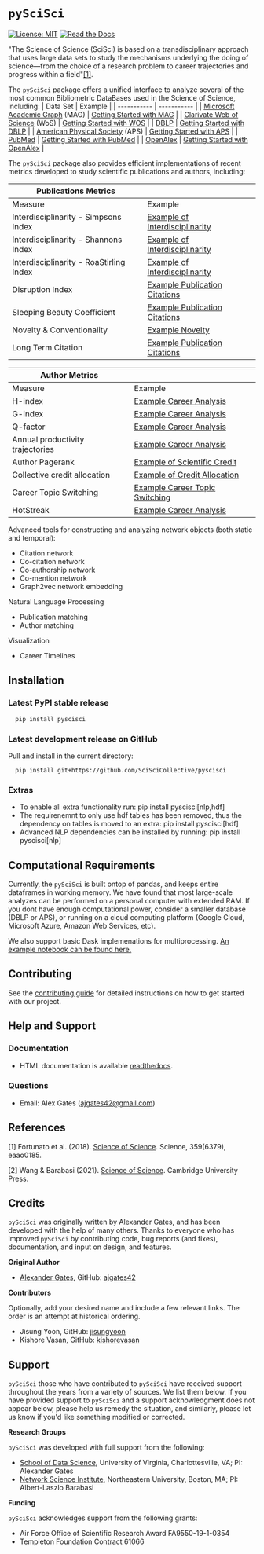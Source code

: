 # ``pySciSci``
[![License: MIT](https://img.shields.io/badge/license-MIT-blue.svg)](https://github.com/SciSciCollective/pyscisci/blob/master/LICENSE)
[![Read the Docs](https://readthedocs.org/projects/pyscisci/badge/?version=latest)](https://pyscisci.readthedocs.io/en/latest/?badge=latest)

"The Science of Science (SciSci) is based on a transdisciplinary approach that uses large data sets to study the mechanisms underlying the doing of science—from the choice of a research problem to career trajectories and progress within a field"[[1]](#1).

The ``pySciSci`` package offers a unified interface to analyze several of the most common Bibliometric DataBases used in the Science of Science, including:
| Data Set      | Example |
| ----------- | ----------- |
| [Microsoft Academic Graph](https://docs.microsoft.com/en-us/academic-services/graph/) (MAG)      | [Getting Started with MAG](/examples/Getting_Started/Getting%20Started%20with%20MAG.ipynb)       |
| [Clarivate Web of Science](https://clarivate.com/webofsciencegroup/solutions/web-of-science/) (WoS)   | [Getting Started with WOS](/examples/Getting_Started/Getting%20Started%20with%20WOS.ipynb)        |
| [DBLP](https://dblp.uni-trier.de) | [Getting Started with DBLP](/examples/Getting_Started/Getting%20Started%20with%20DBLP.ipynb) |
| [American Physical Society](https://journals.aps.org/datasets) (APS) | [Getting Started with APS](/examples/Getting_Started/Getting%20Started%20with%20APS.ipynb) |
| [PubMed](https://www.nlm.nih.gov/databases/download/pubmed_medline.html) | [Getting Started with PubMed](/examples/Getting_Started/Getting%20Started%20with%20PubMed.ipynb) |
| [OpenAlex](https://openalex.org/) | [Getting Started with OpenAlex](/examples/Getting_Started/Getting%20Started%20with%20OpenAlex.ipynb) |


The ``pySciSci`` package also provides efficient implementations of recent metrics developed to study scientific publications and authors, including:

| Publications Metrics |    |
| ----------- | ----------- |
| Measure | Example |
| Interdisciplinarity - Simpsons Index |  [Example of Interdisciplinarity](/examples/Method_Examples/Example%20of%20Interdisciplinarity.ipynb)|
| Interdisciplinarity - Shannons Index | [Example of Interdisciplinarity](/examples/Method_Examples/Example%20of%20Interdisciplinarity.ipynb) |
| Interdisciplinarity - RoaStirling Index | [Example of Interdisciplinarity](/examples/Method_Examples/Example%20of%20Interdisciplinarity.ipynb) |
| Disruption Index | [Example Publication Citations](/examples/Method_Examples/Example%20Publication%20Citations.ipynb) |
| Sleeping Beauty Coefficient | [Example Publication Citations](/examples/Method_Examples/Example%20Publication%20Citations.ipynb) |
| Novelty & Conventionality | [Example Novelty](/examples/Method_Examples/Example%20Novelty.ipynb) |
| Long Term Citation | [Example Publication Citations](/examples/Method_Examples/Example%20Publication%20Citations.ipynb) |

| Author Metrics |    |
| ----------- | ----------- |
| Measure | Example |
| H-index | [Example Career Analysis](/examples/Method_Examples/Example%20Career%20Analysis.ipynb) |
| G-index | [Example Career Analysis](/examples/Method_Examples/Example%20Career%20Analysis.ipynb) |
| Q-factor | [Example Career Analysis](/examples/Method_Examples/Example%20Career%20Analysis.ipynb) |
| Annual productivity trajectories |[Example Career Analysis](/examples/Method_Examples/Example%20Career%20Analysis.ipynb) |
| Author Pagerank | [Example of Scientific Credit](/examples/Network_Examples/Example%20of%20Diffusion%20of%20Scientific%20Credit.ipynb) |
| Collective credit allocation | [Example of Credit Allocation](/examples/Method_Examples/Example%20of%20Credit%20Allocation.ipynb)|
| Career Topic Switching | [Example Career Topic Switching](/examples/Method_Examples/Example%20Career%20Topic%20Switching.ipynb) |
| HotStreak | [Example Career Analysis](/examples/Method_Examples/Example%20Career%20Analysis.ipynb) |

Advanced tools for constructing and analyzing network objects (both static and temporal):
- Citation network
- Co-citation network
- Co-authorship network
- Co-mention network
- Graph2vec network embedding

Natural Language Processing
- Publication matching
- Author matching

Visualization
- Career Timelines


## Installation

### Latest PyPI stable release
```
  pip install pyscisci
```

### Latest development release on GitHub

Pull and install in the current directory:

```
  pip install git+https://github.com/SciSciCollective/pyscisci
```

### Extras
- To enable all extra functionality run: pip install pyscisci[nlp,hdf]
- The requirenemnt to only use hdf tables has been removed, thus the dependency on tables is moved to an extra: pip install pyscisci[hdf]
- Advanced NLP dependencies can be installed by running: pip install pyscisci[nlp]

## Computational Requirements

Currently, the ``pySciSci`` is built ontop of pandas, and keeps entire dataframes in working memory.  We have found that most large-scale analyzes 
can be performed on a personal computer with extended RAM.  If you dont have enough computational power, consider a smaller database (DBLP or APS), or running on a cloud computing platform (Google Cloud, Microsoft Azure, Amazon Web Services, etc).

We also support basic Dask implemenations for multiprocessing.  [An example notebook can be found here.](/examples/Getting_Started/Getting%20Started%20with%20a%20Dask%20Example.ipynb)

## Contributing
See the [contributing guide](/CONTRIBUTING.md) for detailed instructions on how to get started with our project.

## Help and Support

### Documentation
 - HTML documentation is available [readthedocs](https://pyscisci.readthedocs.io/en/latest/).

### Questions
 - Email: Alex Gates (ajgates42@gmail.com)

 
## References

<a id="1">[1]</a>
Fortunato et al. (2018).
[Science of Science](https://science.sciencemag.org/content/359/6379/eaao0185).
Science, 359(6379), eaao0185.

<a id="2">[2]</a>
Wang & Barabasi (2021).
[Science of Science](https://science.sciencemag.org/content/359/6379/eaao0185).
Cambridge University Press.


## Credits

``pySciSci`` was originally written by Alexander Gates, and has been developed
with the help of many others. Thanks to everyone who has improved ``pySciSci`` by contributing code, bug reports (and fixes), documentation, and input on design, and features.


**Original Author**

- [Alexander Gates](https://alexandergates.net/), GitHub: [ajgates42](https://github.com/ajgates42)


**Contributors**

Optionally, add your desired name and include a few relevant links. The order
is an attempt at historical ordering.

- Jisung Yoon, GitHub: [jisungyoon](https://github.com/jisungyoon)
- Kishore Vasan, GitHub: [kishorevasan](https://github.com/kishorevasan)

Support
-------

``pySciSci`` those who have contributed to ``pySciSci`` have received
support throughout the years from a variety of sources.  We list them below.
If you have provided support to ``pySciSci`` and a support acknowledgment does
not appear below, please help us remedy the situation, and similarly, please
let us know if you'd like something modified or corrected.

**Research Groups**

``pySciSci`` was developed with full support from the following:

- [School of Data Science](https://datascience.virginia.edu/), University of Virginia, Charlottesville, VA; PI: Alexander Gates
- [Network Science Institute](https://www.networkscienceinstitute.org), Northeastern University, Boston, MA; PI: Albert-Laszlo Barabasi

**Funding**

``pySciSci`` acknowledges support from the following grants:

- Air Force Office of Scientific Research Award FA9550-19-1-0354
- Templeton Foundation Contract 61066

